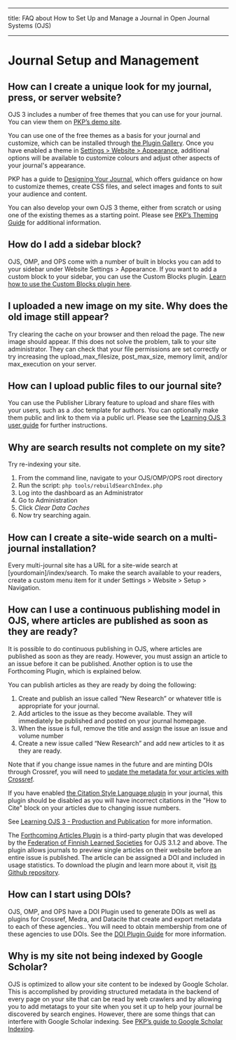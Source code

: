 - - -
title: FAQ about How to Set Up and Manage a Journal in Open Journal Systems (OJS)
- - -

# Journal Setup and Management

## How can I create a unique look for my journal, press, or server website?

OJS 3 includes a number of free themes that you can use for your journal. You can view them on [PKP’s demo site](https://demo.publicknowledgeproject.org/ojs3/demo/).

You can use one of the free themes as a basis for your journal and customize, which can be installed through [the Plugin Gallery](/learning-ojs/en/settings-website#plugin-gallery). Once you have enabled a theme in [Settings > Website > Appearance](/learning-ojs/en/settings-website#appearance), additional options will be available to customize colours and adjust other aspects of your journal's appearance.

PKP has a guide to [Designing Your Journal](/designing-your-journal/), which offers guidance on how to customize themes, create CSS files, and select images and fonts to suit your audience and content.

You can also develop your own OJS 3 theme, either from scratch or using one of the existing themes as a starting point. Please see [PKP’s Theming Guide](/pkp-theming-guide/) for additional information.

## How do I add a sidebar block?

OJS, OMP, and OPS come with a number of built in blocks you can add to your sidebar under Website Settings > Appearance. If you want to add a custom block to your sidebar, you can use the Custom Blocks plugin. [Learn how to use the Custom Blocks plugin here](/learning-ojs/en/settings-website#custom-block-plugin).

## I uploaded a new image on my site. Why does the old image still appear?

Try clearing the cache on your browser and then reload the page.  The new image should appear.  If this does not solve the problem, talk to your site administrator. They can check that your file permissions are set correctly or try increasing the upload_max_filesize, post_max_size, memory limit, and/or max_execution on your server.

## How can I upload public files to our journal site?

You can use the Publisher Library feature to upload and share files with your users, such as a .doc template for authors. You can optionally make them public and link to them via a public url. Please see the [Learning OJS 3 user guide](/learning-ojs/en/settings-workflow#publisher-library) for further instructions.

## Why are search results not complete on my site?

Try re-indexing your site.

1. From the command line, navigate to your OJS/OMP/OPS root directory
2. Run the script: `php tools/rebuildSearchIndex.php`
3. Log into the dashboard as an Administrator
4. Go to Administration
5. Click *Clear Data Caches*
6. Now try searching again.

## How can I create a site-wide search on a multi-journal installation?

Every multi-journal site has a URL for a site-wide search at [yourdomain]/index/search. To make the search available to your readers, create a custom menu item for it under Settings > Website > Setup > Navigation.

## How can I use a continuous publishing model in OJS, where articles are published as soon as they are ready?

It is possible to do continuous publishing in OJS, where articles are published as soon as they are ready. However, you must assign an article to an issue before it can be published. Another option is to use the Forthcoming Plugin, which is explained below.

You can publish articles as they are ready by doing the following:

1. Create and publish an issue called “New Research” or whatever title is appropriate for your journal.
2. Add articles to the issue as they become available. They will immediately be published and posted on your journal homepage.
3. When the issue is full, remove the title and assign the issue an issue and volume number
4. Create a new issue called “New Research” and add new articles to it as they are ready.

Note that if you change issue names in the future and are minting DOIs through Crossref, you will need to [update the metadata for your articles with Crossref](/crossref-ojs-manual/en/config#updating-dois).

If you have enabled [the Citation Style Language plugin](/learning-ojs/en/settings-website#citation-style-language-plugin) in your journal, this plugin should be disabled as you will have incorrect citations in the "How to Cite" block on your articles due to changing issue numbers.

See [Learning OJS 3 - Production and Publication](/learning-ojs/en/production-publication#continuous-publishing) for more information.

The [Forthcoming Articles Plugin](https://github.com/ajnyga/forthcoming) is a third-party plugin that was developed by the [Federation of Finnish Learned Societies](https://tsv.fi/en/) for OJS 3.1.2 and above. The plugin allows journals to preview single articles on their website before an entire issue is published. The article can be assigned a DOI and included in usage statistics. To download the plugin and learn more about it, visit [its Github repository](https://github.com/ajnyga/forthcoming).

## How can I start using DOIs?

OJS, OMP, and OPS have a DOI Plugin used to generate DOIs as well as plugins for Crossref, Medra, and Datacite that create and export metadata to each of these agencies.. You will need to obtain membership from one of these agencies to use DOIs. See the [DOI Plugin Guide](/doi-plugin/) for more information.

## Why is my site not being indexed by Google Scholar?

OJS is optimized to allow your site content to be indexed by Google Scholar. This is accomplished by providing structured metadata in the backend of every page on your site that can be read by web crawlers and by allowing you to add metatags to your site when you set it up to help your journal be discovered by search engines. However, there are some things that can interfere with Google Scholar indexing. See [PKP’s guide to Google Scholar Indexing](/google-scholar/).

